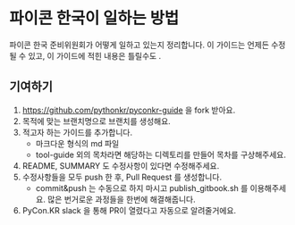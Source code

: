 # 파이콘 한국이 일하는 방법

파이콘 한국 준비위원회가 어떻게 일하고 있는지 정리합니다. 이 가이드는 언제든 수정될 수 있고, 이 가이드에 적힌 내용은 틀릴수도 .

## 기여하기
1. https://github.com/pythonkr/pyconkr-guide 을 fork 받아요.
2. 목적에 맞는 브랜치명으로 브랜치를 생성해요.
3. 적고자 하는 가이드를 추가합니다.
    - 마크다운 형식의 md 파일
    - tool-guide 외의 목차라면 해당하는 디렉토리를 만들어 목차를 구상해주세요.
4. README, SUMMARY 도 수정사항이 있다면 수정해주세요.
5. 수정사항들을 모두 push 한 후, Pull Request 를 생성합니다.
    - commit&push 는 수동으로 하지 마시고 publish_gitbook.sh 를 이용해주세요. 많은 번거로운 과정들을 한번에 해결해줍니다.
6. PyCon.KR slack 을 통해 PR이 열렸다고 자동으로 알려줄거에요.
